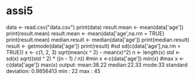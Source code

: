 # assi5
data <- read.csv("data.csv")
print(data)
result.mean <- mean(data['age'])
print(result.mean)
result.mean <- mean(data['age',na.rm = TRUE)
print(result.mean)
median.result <- median(data['age'])
print(median.result)
result <- getmode(data['age'])
print(result)
#sd
sd(c(data['age'],na.rm = TRUE))
x <- c(1, 2, 3)
sqrt(mean(x ^ 2) - mean(x)^2)
n <- length(x) 
std <- sd(x) 
sqrt((std ^ 2) * ((n - 1) / n))
#min
x <-c(data['age'])
min(x)
#max
x <-c(data['age'])
max(x)
output:
mean:38.22
median:22.33
mode:33
standard deviation: 0.9856413
min : 22
max : 45
